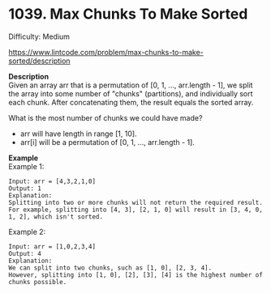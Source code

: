# 1039. Max Chunks To Make Sorted

Difficulty: Medium

https://www.lintcode.com/problem/max-chunks-to-make-sorted/description

**Description**  
Given an array arr that is a permutation of [0, 1, ..., arr.length - 1], we split the array into some number of "chunks" (partitions), and individually sort each chunk. After concatenating them, the result equals the sorted array.

What is the most number of chunks we could have made?

* arr will have length in range [1, 10].
* arr[i] will be a permutation of [0, 1, ..., arr.length - 1].

**Example**  
Example 1:
```
Input: arr = [4,3,2,1,0]
Output: 1
Explanation:
Splitting into two or more chunks will not return the required result.
For example, splitting into [4, 3], [2, 1, 0] will result in [3, 4, 0, 1, 2], which isn't sorted.
```
Example 2:
```
Input: arr = [1,0,2,3,4]
Output: 4
Explanation:
We can split into two chunks, such as [1, 0], [2, 3, 4].
However, splitting into [1, 0], [2], [3], [4] is the highest number of chunks possible.
```
